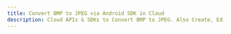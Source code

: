 ---title: Convert BMP to JPEG via Android SDK in Clouddescription: Cloud APIs & SDKs to Convert BMP to JPEG. Also Create, Edit & Render Microsoft Word & OpenOffice documents in the Cloud.---